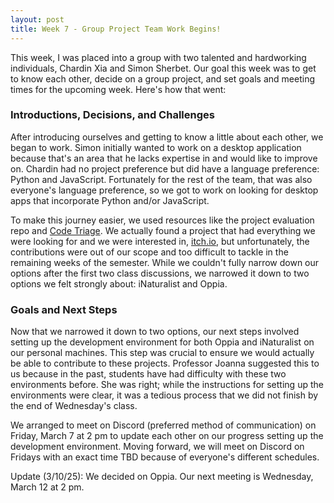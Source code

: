 ```yaml
---
layout: post
title: Week 7 - Group Project Team Work Begins!
---
```


This week, I was placed into a group with two talented and hardworking individuals, Chardin Xia and Simon Sherbet. Our goal this week was to get to know each other, decide on a group project, and set goals and meeting times for the upcoming week. Here's how that went: 
<!--more-->
### Introductions, Decisions, and Challenges

After introducing ourselves and getting to know a little about each other, we began to work. Simon initially wanted to work on a desktop application because that's an area that he lacks expertise in and would like to improve on. Chardin had no project preference but did have a language preference: Python and JavaScript. Fortunately for the rest of the team, that was also everyone's language preference, so we got to work on looking for desktop apps that incorporate Python and/or JavaScript. 

To make this journey easier, we used resources like the project evaluation repo and [Code Triage](https://www.codetriage.com/). We actually found a project that had everything we were looking for and we were interested in, [itch.io](https://github.com/itchio/), but unfortunately, the contributions were out of our scope and too difficult to tackle in the remaining weeks of the semester. While we couldn't fully narrow down our options after the first two class discussions, we narrowed it down to two options we felt strongly about: iNaturalist and Oppia.

### Goals and Next Steps

Now that we narrowed it down to two options, our next steps involved setting up the development environment for both Oppia and iNaturalist on our personal machines. This step was crucial to ensure we would actually be able to contribute to these projects. Professor Joanna suggested this to us because in the past, students have had difficulty with these two environments before. She was right; while the instructions for setting up the environments were clear, it was a tedious process that we did not finish by the end of Wednesday's class.

We arranged to meet on Discord (preferred method of communication) on Friday, March 7 at 2 pm to update each other on our progress setting up the development environment. Moving forward, we will meet on Discord on Fridays with an exact time TBD because of everyone's different schedules. 

Update (3/10/25): We decided on Oppia. Our next meeting is Wednesday, March 12 at 2 pm.